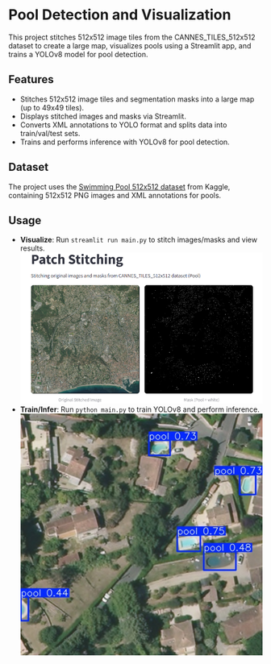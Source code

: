 # Pool Detection and Visualization

This project stitches 512x512 image tiles from the CANNES_TILES_512x512 dataset to create a large map, visualizes pools using a Streamlit app, and trains a YOLOv8 model for pool detection.

## Features
- Stitches 512x512 image tiles and segmentation masks into a large map (up to 49x49 tiles).
- Displays stitched images and masks via Streamlit.
- Converts XML annotations to YOLO format and splits data into train/val/test sets.
- Trains and performs inference with YOLOv8 for pool detection.

## Dataset
The project uses the [Swimming Pool 512x512 dataset](https://www.kaggle.com/datasets/alexj21/swimming-pool-512x512) from Kaggle, containing 512x512 PNG images and XML annotations for pools.

## Usage
- **Visualize**: Run `streamlit run main.py` to stitch images/masks and view results.
  ![Streamlit Interface](https://raw.githubusercontent.com/uyenvoaero/yolo_swimming_pool_detection/main/runs/streamlit.png)
- **Train/Infer**: Run `python main.py` to train YOLOv8 and perform inference.
  ![Sample Inference](https://raw.githubusercontent.com/uyenvoaero/yolo_swimming_pool_detection/main/runs/inference/CANNES_TILES_512x512.118.jpg)
